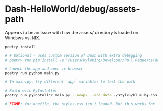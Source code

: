 # Dash-HelloWorld/debug/assets-path

Appears to be an issue with how the assets/ directory is loaded on Windows vs. NIX.

```sh
poetry install

# # Optional - uses custom version of Dash with extra debugging
# poetry run pip install -e "/Users/kyleking/Developer/Pull Requests/dash/"

# Launch the app and open in browser
poetry run python main.py

# In main.py, try different `app` variables to test the path

# Build with PyInstaller
poetry run pyinstaller main.py --noupx --add-data ./styles/blue-bg.css:./styles --add-data styles/question.jpg:styles --onefile

# FIXME: for onefile, the styles.css isn't loaded. But this works for --onedir. In both, the questions.jpg file loads

```
